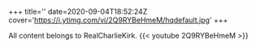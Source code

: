 +++
title=''
date=2020-09-04T18:52:24Z
cover='https://i.ytimg.com/vi/2Q9RYBeHmeM/hqdefault.jpg'
+++

All content belongs to RealCharlieKirk.
{{< youtube 2Q9RYBeHmeM >}}
